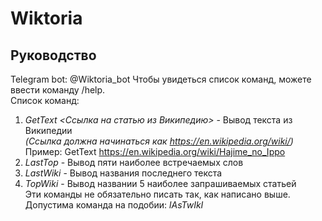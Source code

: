 # Wiktoria    

## Руководство      
Telegram bot: @Wiktoria_bot
Чтобы увидеться список команд, можете ввести команду /help.      
Список команд:     
1. *GetText <Ссылка на статью из Википедию>* - Вывод текста из Википедии     
_(Cсылка должна начинаться как https://en.wikipedia.org/wiki/)_     
Пример: GetText https://en.wikipedia.org/wiki/Hajime_no_Ippo     
2. *LastTop* - Вывод пяти наиболее встречаемых слов      
3. *LastWiki* - Вывод названия последнего текста      
4. *TopWiki* - Вывод названии 5 наиболее запрашиваемых статьей      
Эти команды не обязательно писать так, как написано выше.       
Допустима команда на подобии: *lAsTwIkI*       

